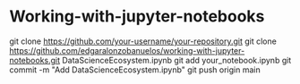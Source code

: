 # Working-with-jupyter-notebooks
git clone https://github.com/your-username/your-repository.git
git clone https://github.com/edgaralonzobanuelos/working-with-jupyter-notebooks.git
DataScienceEcosystem.ipynb
git add your_notebook.ipynb
git commit -m "Add DataScienceEcosystem.ipynb"
git push origin main


